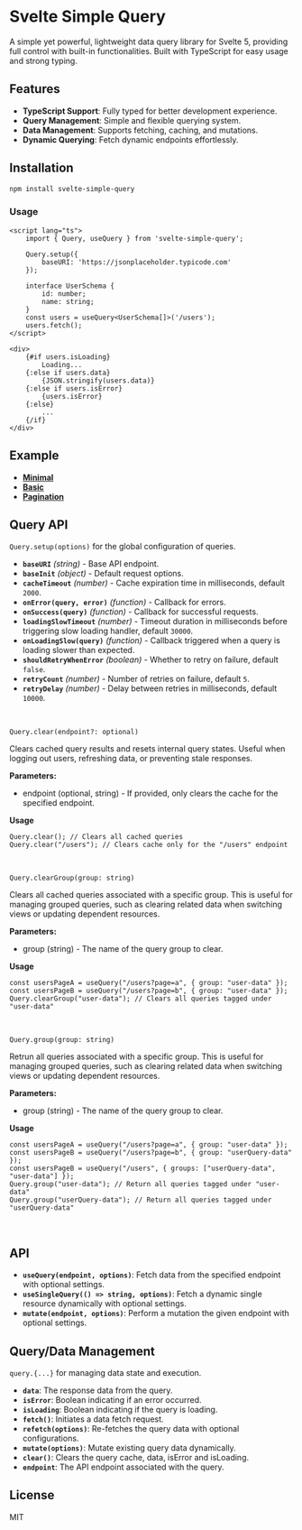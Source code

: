 # Svelte Simple Query

A simple yet powerful, lightweight data query library for Svelte 5, providing full control with built-in functionalities. Built with TypeScript for easy usage and strong typing.

## Features

- **TypeScript Support**: Fully typed for better development experience.
- **Query Management**: Simple and flexible querying system.
- **Data Management**: Supports fetching, caching, and mutations.
- **Dynamic Querying**: Fetch dynamic endpoints effortlessly.

## Installation

```bash
npm install svelte-simple-query
```

### Usage

```svelte
<script lang="ts">
	import { Query, useQuery } from 'svelte-simple-query';

	Query.setup({
		baseURI: 'https://jsonplaceholder.typicode.com'
	});

	interface UserSchema {
		id: number;
		name: string;
	}
	const users = useQuery<UserSchema[]>('/users');
	users.fetch();
</script>

<div>
	{#if users.isLoading}
		Loading...
	{:else if users.data}
		{JSON.stringify(users.data)}
	{:else if users.isError}
		{users.isError}
	{:else}
		...
	{/if}
</div>
```

## Example

- **[Minimal](https://github.com/harryhdt/svelte-simple-query/tree/main/src/routes/example/minimal)**
- **[Basic](https://github.com/harryhdt/svelte-simple-query/tree/main/src/routes/example/basic)**
- **[Pagination](https://github.com/harryhdt/svelte-simple-query/tree/main/src/routes/example/pagination)**

## Query API

`Query.setup(options)` for the global configuration of queries.

- **`baseURI`** _(string)_ - Base API endpoint.
- **`baseInit`** _(object)_ - Default request options.
- **`cacheTimeout`** _(number)_ - Cache expiration time in milliseconds, default `2000`.
- **`onError(query, error)`** _(function)_ - Callback for errors.
- **`onSuccess(query)`** _(function)_ - Callback for successful requests.
- **`loadingSlowTimeout`** _(number)_ - Timeout duration in milliseconds before triggering slow loading handler, default `30000`.
- **`onLoadingSlow(query)`** _(function)_ - Callback triggered when a query is loading slower than expected.
- **`shouldRetryWhenError`** _(boolean)_ - Whether to retry on failure, default `false`.
- **`retryCount`** _(number)_ - Number of retries on failure, default `5`.
- **`retryDelay`** _(number)_ - Delay between retries in milliseconds, default `10000`.

<br>

`Query.clear(endpoint?: optional)`

Clears cached query results and resets internal query states. Useful when logging out users, refreshing data, or preventing stale responses.

**Parameters:**

- endpoint (optional, string) - If provided, only clears the cache for the specified endpoint.

**Usage**

```
Query.clear(); // Clears all cached queries
Query.clear("/users"); // Clears cache only for the "/users" endpoint
```

<br>

`Query.clearGroup(group: string)`

Clears all cached queries associated with a specific group. This is useful for managing grouped queries, such as clearing related data when switching views or updating dependent resources.

**Parameters:**

- group (string) - The name of the query group to clear.

**Usage**

```
const usersPageA = useQuery("/users?page=a", { group: "user-data" });
const usersPageB = useQuery("/users?page=b", { group: "user-data" });
Query.clearGroup("user-data"); // Clears all queries tagged under "user-data"
```

<br>

`Query.group(group: string)`

Retrun all queries associated with a specific group. This is useful for managing grouped queries, such as clearing related data when switching views or updating dependent resources.

**Parameters:**

- group (string) - The name of the query group to clear.

**Usage**

```
const usersPageA = useQuery("/users?page=a", { group: "user-data" });
const usersPageB = useQuery("/users?page=b", { group: "userQuery-data" });
const usersPageB = useQuery("/users", { groups: ["userQuery-data", "user-data"] });
Query.group("user-data"); // Return all queries tagged under "user-data"
Query.group("userQuery-data"); // Return all queries tagged under "userQuery-data"
```

<br>

## API

- **`useQuery(endpoint, options)`**: Fetch data from the specified endpoint with optional settings.
- **`useSingleQuery(() => string, options)`**: Fetch a dynamic single resource dynamically with optional settings.
- **`mutate(endpoint, options)`**: Perform a mutation the given endpoint with optional settings.

## Query/Data Management

`query.{...}` for managing data state and execution.

- **`data`**: The response data from the query.
- **`isError`**: Boolean indicating if an error occurred.
- **`isLoading`**: Boolean indicating if the query is loading.
- **`fetch()`**: Initiates a data fetch request.
- **`refetch(options)`**: Re-fetches the query data with optional configurations.
- **`mutate(options)`**: Mutate existing query data dynamically.
- **`clear()`**: Clears the query cache, data, isError and isLoading.
- **`endpoint`**: The API endpoint associated with the query.

## License

MIT
